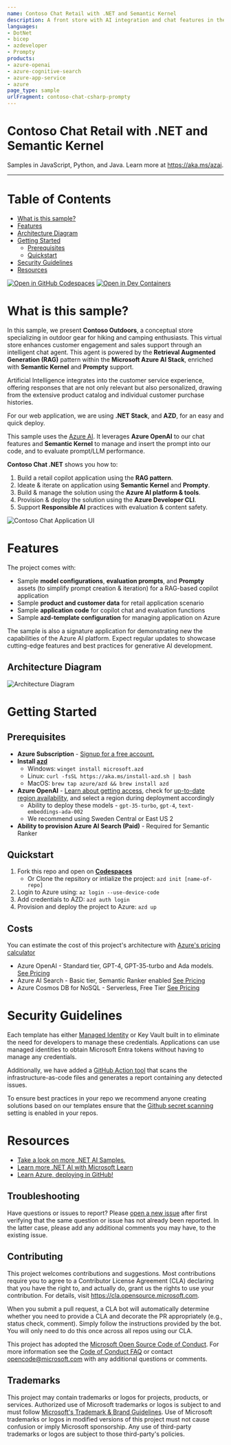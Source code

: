 ```yaml
---
name: Contoso Chat Retail with .NET and Semantic Kernel
description: A front store with AI integration and chat features in the Cloud
languages:
- DotNet
- bicep
- azdeveloper
- Prompty
products:
- azure-openai
- azure-cognitive-search
- azure-app-service
- azure
page_type: sample
urlFragment: contoso-chat-csharp-prompty
---
```


# Contoso Chat Retail with .NET and Semantic Kernel

Samples in JavaScript, Python, and Java. Learn more at https://aka.ms/azai.

---

# Table of Contents

- [What is this sample?](#what-is-this-sample)
- [Features](#features)
- [Architecture Diagram](#architecture-diagram)
- [Getting Started](#getting-started)
  - [Prerequisites](#prerequisites)
  - [Quickstart](#quickstart)
- [Security Guidelines](#security-guidelines)
- [Resources](#resources)

[![Open in GitHub Codespaces](https://img.shields.io/static/v1?style=for-the-badge&label=GitHub+Codespaces&message=Open&color=brightgreen&logo=github)](https://github.com/codespaces/new?hide_repo_select=true&ref=main&repo=599293758&machine=standardLinux32gb&devcontainer_path=.devcontainer%2Fdevcontainer.json&location=WestUs2)
[![Open in Dev Containers](https://img.shields.io/static/v1?style=for-the-badge&label=Dev%20Containers&message=Open&color=blue&logo=visualstudiocode)](https://vscode.dev/redirect?url=vscode://ms-vscode-remote.remote-containers/cloneInVolume?url=https://github.com/Azure-Samples/chat-rag-openai-csharp-prompty) 

# What is this sample?

In this sample, we present **Contoso Outdoors**, a conceptual store specializing in outdoor gear for hiking and camping enthusiasts. This virtual store enhances customer engagement and sales support through an intelligent chat agent. This agent is powered by the **Retrieval Augmented Generation (RAG)** pattern within the **Microsoft Azure AI Stack**, enriched with **Semantic Kernel** and **Prompty** support.

Artificial Intelligence integrates into the customer service experience, offering responses that are not only relevant but also personalized, drawing from the extensive product catalog and individual customer purchase histories.

For our web application, we are using **.NET Stack**, and **AZD**, for an easy and quick deploy.

This sample uses the [Azure AI](https://azure.microsoft.com/solutions/ai/). It leverages **Azure OpenAI** to our chat features and **Semantic Kernel** to manage and insert the prompt into our code, and to evaluate prompt/LLM performance.

**Contoso Chat .NET** shows you how to:

1. Build a retail copilot application using the **RAG pattern**.
2. Ideate & iterate on application using **Semantic Kernel** and **Prompty**.
3. Build & manage the solution using the **Azure AI platform & tools**.
4. Provision & deploy the solution using the **Azure Developer CLI**.
5. Support **Responsible AI** practices with evaluation & content safety.

![Contoso Chat Application UI](./data/images/00-app-scenario-ai.png)

# Features

The project comes with:

- Sample **model configurations**, **evaluation prompts**, and **Prompty** assets (to simplify prompt creation & iteration) for a RAG-based copilot application
- Sample **product and customer data** for retail application scenario
- Sample **application code** for copilot chat and evaluation functions
- Sample **azd-template configuration** for managing application on Azure

The sample is also a signature application for demonstrating new the capabilities of the Azure AI platform. Expect regular updates to showcase cutting-edge features and best practices for generative AI development. 

## Architecture Diagram
![Architecture Diagram](data/images/architecture-diagram-contoso-dotnet.png)

# Getting Started

## Prerequisites

- **Azure Subscription** - [Signup for a free account.](https://azure.microsoft.com/free/)
- **Install [azd](https://aka.ms/install-azd)**
    - Windows: `winget install microsoft.azd`
    - Linux: `curl -fsSL https://aka.ms/install-azd.sh | bash`
    - MacOS: `brew tap azure/azd && brew install azd`
- **Azure OpenAI** -  [Learn about getting access](https://learn.microsoft.com/en-us/legal/cognitive-services/openai/limited-access), check for [up-to-date region availability](https://learn.microsoft.com/azure/ai-services/openai/concepts/models#standard-deployment-model-availability), and select a region during deployment accordingly
    - Ability to deploy these models - `gpt-35-turbo`, `gpt-4`, `text-embeddings-ada-002`
    - We recommend using Sweden Central or East US 2
- **Ability to provision Azure AI Search (Paid)** - Required for Semantic Ranker

## Quickstart


1. Fork this repo and open on [**Codespaces**](https://github.com/codespaces/new?hide_repo_select=true&ref=main&repo=599293758&machine=standardLinux32gb&devcontainer_path=.devcontainer%2Fdevcontainer.json&location=WestUs)
    - Or Clone the repsitory or intialize the project: `azd init [name-of-repo]`
1. Login to Azure using: `az login --use-device-code`
1. Add credentials to AZD: `azd auth login`
1. Provision and deploy the project to Azure: `azd up`

## Costs
You can estimate the cost of this project's architecture with [Azure's pricing calculator](https://azure.microsoft.com/pricing/calculator/)

- Azure OpenAI - Standard tier, GPT-4, GPT-35-turbo and Ada models.  [See Pricing](https://azure.microsoft.com/pricing/details/cognitive-services/openai-service/)
- Azure AI Search - Basic tier, Semantic Ranker enabled [See Pricing](https://azure.microsoft.com/en-us/pricing/details/search/)
- Azure Cosmos DB for NoSQL - Serverless, Free Tier [See Pricing](https://azure.microsoft.com/en-us/pricing/details/cosmos-db/autoscale-provisioned/#pricing)

# Security Guidelines

Each template has either [Managed Identity](https://learn.microsoft.com/en-us/entra/identity/managed-identities-azure-resources/overview) or Key Vault built in to eliminate the need for developers to manage these credentials. Applications can use managed identities to obtain Microsoft Entra tokens without having to manage any credentials. 

Additionally, we have added a [GitHub Action tool](https://github.com/microsoft/security-devops-action) that scans the infrastructure-as-code files and generates a report containing any detected issues. 

To ensure best practices in your repo we recommend anyone creating solutions based on our templates ensure that the [Github secret scanning](https://docs.github.com/en/code-security/secret-scanning/about-secret-scanning) setting is enabled in your repos.

# Resources

- [Take a look on more .NET AI Samples.](https://github.com/dotnet/ai-samples/)
- [Learn more .NET AI with Microsoft Learn](https://learn.microsoft.com/pt-pt/dotnet/azure/)
- [Learn Azure, deploying in GitHub!](https://github.com/Azure-Samples)

## Troubleshooting

Have questions or issues to report? Please [open a new issue](https://github.com/Azure-Samples/contoso-chat-csharp-prompty/issues) after first verifying that the same question or issue has not already been reported. In the latter case, please add any additional comments you may have, to the existing issue.


## Contributing

This project welcomes contributions and suggestions.  Most contributions require you to agree to a
Contributor License Agreement (CLA) declaring that you have the right to, and actually do, grant us
the rights to use your contribution. For details, visit https://cla.opensource.microsoft.com.

When you submit a pull request, a CLA bot will automatically determine whether you need to provide
a CLA and decorate the PR appropriately (e.g., status check, comment). Simply follow the instructions
provided by the bot. You will only need to do this once across all repos using our CLA.

This project has adopted the [Microsoft Open Source Code of Conduct](https://opensource.microsoft.com/codeofconduct/).
For more information see the [Code of Conduct FAQ](https://opensource.microsoft.com/codeofconduct/faq/) or
contact [opencode@microsoft.com](mailto:opencode@microsoft.com) with any additional questions or comments.

## Trademarks

This project may contain trademarks or logos for projects, products, or services. Authorized use of Microsoft 
trademarks or logos is subject to and must follow 
[Microsoft's Trademark & Brand Guidelines](https://www.microsoft.com/en-us/legal/intellectualproperty/trademarks/usage/general).
Use of Microsoft trademarks or logos in modified versions of this project must not cause confusion or imply Microsoft sponsorship.
Any use of third-party trademarks or logos are subject to those third-party's policies.
